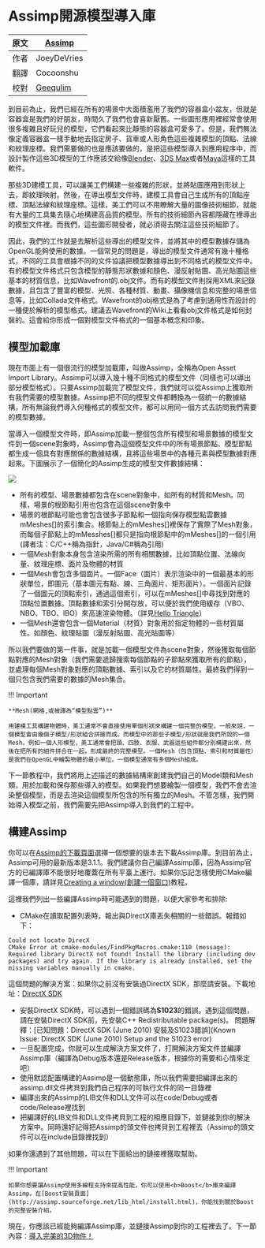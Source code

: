 # Assimp開源模型導入庫

原文     | [Assimp](http://learnopengl.com/#!Model-Loading/Assimp)
      ---|---
作者     | JoeyDeVries
翻譯     | Cocoonshu
校對     | [Geequlim](http://geequlim.com)


到目前為止，我們已經在所有的場景中大面積濫用了我們的容器盒小盆友，但就是容器盒是我們的好朋友，時間久了我們也會喜新厭舊。一些圖形應用裡經常會使用很多複雜且好玩兒的模型，它們看起來比靜態的容器盒可愛多了。但是，我們無法像定義容器盒一樣手動地去指定房子、貨車或人形角色這些複雜模型的頂點、法線和紋理座標。我們需要做的也是應該要做的，是把這些模型導入到應用程序中，而設計製作這些3D模型的工作應該交給像[Blender](http://www.blender.org/)、[3DS Max](http://www.autodesk.nl/products/3ds-max/overview)或者[Maya](http://www.autodesk.com/products/autodesk-maya/overview)這樣的工具軟件。

那些3D建模工具，可以讓美工們構建一些複雜的形狀，並將貼圖應用到形狀上去，即紋理映射。然後，在導出模型文件時，建模工具會自己生成所有的頂點座標、頂點法線和紋理座標。這樣，美工們可以不用瞭解大量的圖像技術細節，就能有大量的工具集去隨心地構建高品質的模型。所有的技術細節內容都隱藏在裡導出的模型文件裡。而我們，這些圖形開發者，就必須得去關注這些技術細節了。

因此，我們的工作就是去解析這些導出的模型文件，並將其中的模型數據存儲為OpenGL能夠使用的數據。一個常見的問題是，導出的模型文件通常有幾十種格式，不同的工具會根據不同的文件協議把模型數據導出到不同格式的模型文件中。有的模型文件格式只包含模型的靜態形狀數據和顏色、漫反射貼圖、高光貼圖這些基本的材質信息，比如Wavefront的.obj文件。而有的模型文件則採用XML來記錄數據，且包含了豐富的模型、光照、各種材質、動畫、攝像機信息和完整的場景信息等，比如Collada文件格式。Wavefront的obj格式是為了考慮到通用性而設計的一種便於解析的模型格式。建議去Wavefront的Wiki上看看obj文件格式是如何封裝的。這會給你形成一個對模型文件格式的一個基本概念和印象。

## 模型加載庫

現在市面上有一個很流行的模型加載庫，叫做Assimp，全稱為Open Asset Import Library。Assimp可以導入幾十種不同格式的模型文件（同樣也可以導出部分模型格式）。只要Assimp加載完了模型文件，我們就可以從Assimp上獲取所有我們需要的模型數據。Assimp把不同的模型文件都轉換為一個統一的數據結構，所有無論我們導入何種格式的模型文件，都可以用同一個方式去訪問我們需要的模型數據。

當導入一個模型文件時，即Assimp加載一整個包含所有模型和場景數據的模型文件到一個scene對象時，Assimp會為這個模型文件中的所有場景節點、模型節點都生成一個具有對應關係的數據結構，且將這些場景中的各種元素與模型數據對應起來。下圖展示了一個簡化的Assimp生成的模型文件數據結構：

<div class="centerHV">
<img src="http://learnopengl.com/img/model_loading/assimp_structure.png"/>
</div>

 - 所有的模型、場景數據都包含在scene對象中，如所有的材質和Mesh。同樣，場景的根節點引用也包含在這個scene對象中
 - 場景的根節點可能也會包含很多子節點和一個指向保存模型點雲數據mMeshes[]的索引集合。根節點上的mMeshes[]裡保存了實際了Mesh對象，而每個子節點上的mMesshes[]都只是指向根節點中的mMeshes[]的一個引用(譯者注：C/C++稱為指針，Java/C#稱為引用)
 - 一個Mesh對象本身包含渲染所需的所有相關數據，比如頂點位置、法線向量、紋理座標、面片及物體的材質
 - 一個Mesh會包含多個面片。一個Face（面片）表示渲染中的一個最基本的形狀單位，即圖元（基本圖元有點、線、三角面片、矩形面片）。一個面片記錄了一個圖元的頂點索引，通過這個索引，可以在mMeshes[]中尋找到對應的頂點位置數據。頂點數據和索引分開存放，可以便於我們使用緩存（VBO、NBO、TBO、IBO）來高速渲染物體。（詳見[Hello Triangle](http://www.learnopengl.com/#!Getting-started/Hello-Triangle)）
 - 一個Mesh還會包含一個Material（材質）對象用於指定物體的一些材質屬性。如顏色、紋理貼圖（漫反射貼圖、高光貼圖等）

所以我們要做的第一件事，就是加載一個模型文件為scene對象，然後獲取每個節點對應的Mesh對象（我們需要遞歸搜索每個節點的子節點來獲取所有的節點），並處理每個Mesh對象對應的頂點數據、索引以及它的材質屬性。最終我們得到一個只包含我們需要的數據的Mesh集合。

!!! Important

    **Mesh(網格,或被譯為“模型點雲”)**
    
    用建模工具構建物體時，美工通常不會直接使用單個形狀來構建一個完整的模型。一般來說，一個模型會由幾個子模型/形狀組合拼接而成。而模型中的那些子模型/形狀就是我們所說的一個Mesh。例如一個人形模型，美工通常會把頭、四肢、衣服、武器這些組件都分別構建出來，然後在把所有的組件拼合在一起，形成最終的完整模型。一個Mesh（包含頂點、索引和材質屬性）是我們在OpenGL中繪製物體的最小單位。一個模型通常有多個Mesh組成。

下一節教程中，我們將用上述描述的數據結構來創建我們自己的Model類和Mesh類，用於加載和保存那些導入的模型。如果我們想要繪製一個模型，我們不會去渲染整個模型，而是去渲染這個模型所包含的所有獨立的Mesh。不管怎樣，我們開始導入模型之前，我們需要先把Assimp導入到我們的工程中。

## 構建Assimp

你可以在[Assimp的下載頁面](http://assimp.sourceforge.net/main_downloads.html)選擇一個想要的版本去下載Assimp庫。到目前為止，Assimp可用的最新版本是3.1.1。我們建議你自己編譯Assimp庫，因為Assimp官方的已編譯庫不能很好地覆蓋在所有平臺上運行。如果你忘記怎樣使用CMake編譯一個庫，請詳見[Creating a window(創建一個窗口)](http://www.learnopengl.com/#!Getting-started/Creating-a-window)教程。

這裡我們列出一些編譯Assimp時可能遇到的問題，以便大家參考和排除:

 - CMake在讀取配置列表時，報出與DirectX庫丟失相關的一些錯誤。報錯如下：
 
```
Could not locate DirecX
CMake Error at cmake-modules/FindPkgMacros.cmake:110 (message):
Required library DirectX not found! Install the library (including dev packages) and try again. If the library is already installed, set the missing variables manually in cmake.
```

這個問題的解決方案：如果你之前沒有安裝過DirectX SDK，那麼請安裝。下載地址：[DirectX SDK](http://www.microsoft.com/en-us/download/details.aspx?id=6812)
 - 安裝DirectX SDK時，可以遇到一個錯誤碼為<b>S1023</b>的錯誤。遇到這個問題，請在安裝DirectX SDK前，先安裝C++ Redistributable package(s)。
  問題解釋：[已知問題：DirectX SDK (June 2010) 安裝及S1023錯誤](Known Issue: DirectX SDK (June 2010) Setup and the S1023 error)
 - 一旦配置完成，你就可以生成解決方案文件了，打開解決方案文件並編譯Assimp庫（編譯為Debug版本還是Release版本，根據你的需要和心情來定吧）
 - 使用默認配置構建的Assimp是一個動態庫，所以我們需要把編譯出來的assimp.dll文件拷貝到我們自己程序的可執行文件的同一目錄裡
 - 編譯出來的Assimp的LIB文件和DLL文件可以在code/Debug或者code/Release裡找到
 - 把編譯好的LIB文件和DLL文件拷貝到工程的相應目錄下，並鏈接到你的解決方案中。同時還好記得把Assimp的頭文件也拷貝到工程裡去（Assimp的頭文件可以在include目錄裡找到）

如果你還遇到了其他問題，可以在下面給出的鏈接裡獲取幫助。

!!! Important

    如果你想要讓Assimp使用多線程支持來提高性能，你可以使用<b>Boost</b>庫來編譯 Assimp。在[Boost安裝頁面](http://assimp.sourceforge.net/lib_html/install.html)，你能找到關於Boost的完整安裝介紹。

現在，你應該已經能夠編譯Assimp庫，並鏈接Assimp到你的工程裡去了。下一節內容：[導入完美的3D物件！](http://learnopengl-cn.readthedocs.org/zh/latest/03%20Model%20Loading/02%20Mesh/)
